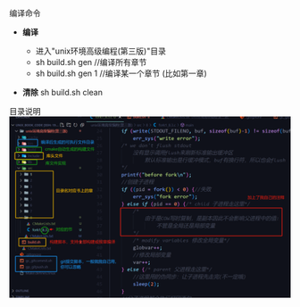 编译命令
* **编译**
  * 进入"unix环境高级编程(第三版)"目录
  * sh build.sh gen  //编译所有章节
  * sh build.sh gen 1  //编译某一个章节
(比如第一章)

* **清除**
  sh build.sh clean

目录说明
<img src="目录说明.png" style="zoom:100%;" />